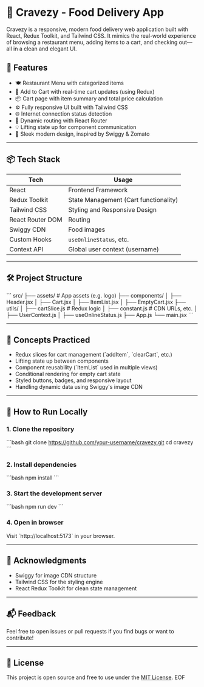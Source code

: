 # 🥡 Cravezy - Food Delivery App

Cravezy is a responsive, modern food delivery web application built with React, Redux Toolkit, and Tailwind CSS. It mimics the real-world experience of browsing a restaurant menu, adding items to a cart, and checking out—all in a clean and elegant UI.

## 🚀 Features

- 🍽️ Restaurant Menu with categorized items
- 🛒 Add to Cart with real-time cart updates (using Redux)
- 📦 Cart page with item summary and total price calculation
- ⚙️ Fully responsive UI built with Tailwind CSS
- 🌐 Internet connection status detection
- 🔁 Dynamic routing with React Router
- 💡 Lifting state up for component communication
- 🎨 Sleek modern design, inspired by Swiggy & Zomato

---

## 📦 Tech Stack

| Tech               | Usage                                   |
|--------------------|------------------------------------------|
| React              | Frontend Framework                       |
| Redux Toolkit      | State Management (Cart functionality)    |
| Tailwind CSS       | Styling and Responsive Design            |
| React Router DOM   | Routing                                  |
| Swiggy CDN         | Food images                              |
| Custom Hooks       | `useOnlineStatus`, etc.                  |
| Context API        | Global user context (username)           |

---

## 🛠️ Project Structure

\`\`\`
src/
├── assets/            # App assets (e.g. logo)
├── components/
│   ├── Header.jsx
│   ├── Cart.jsx
│   ├── ItemList.jsx
│   ├── EmptyCart.jsx
├── utils/
│   ├── cartSlice.js   # Redux logic
│   ├── constant.js    # CDN URLs, etc.
│   ├── UserContext.js
│   ├── useOnlineStatus.js
├── App.js
└── main.jsx
\`\`\`

---

## 🧠 Concepts Practiced

- Redux slices for cart management (\`addItem\`, \`clearCart\`, etc.)
- Lifting state up between components
- Component reusability (\`ItemList\` used in multiple views)
- Conditional rendering for empty cart state
- Styled buttons, badges, and responsive layout
- Handling dynamic data using Swiggy's image CDN

---

## 📄 How to Run Locally

### 1. Clone the repository

\`\`\`bash
git clone https://github.com/your-username/cravezy.git
cd cravezy
\`\`\`

### 2. Install dependencies

\`\`\`bash
npm install
\`\`\`

### 3. Start the development server

\`\`\`bash
npm run dev
\`\`\`

### 4. Open in browser

Visit \`http://localhost:5173\` in your browser.

---

## 🙌 Acknowledgments

- Swiggy for image CDN structure
- Tailwind CSS for the styling engine
- React Redux Toolkit for clean state management

---

## 📬 Feedback

Feel free to open issues or pull requests if you find bugs or want to contribute!

---

## 📜 License

This project is open source and free to use under the [MIT License](LICENSE).
EOF
